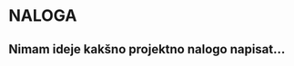 NALOGA
======

Nimam ideje kakšno projektno nalogo napisat...
----------------------------------------------
